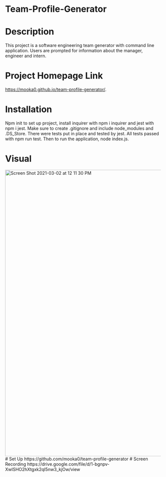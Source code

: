 # Team-Profile-Generator
# Description
This project is a software engineering team generator with command line application. Users are prompted for information about the manager, engineer and intern. 
# Project Homepage Link
https://mooka0.github.io/team-profile-generator/.
# Installation 
Npm init to set up project, install inquirer with npm i inquirer and jest with npm i jest. Make sure to create .gitignore and include node_modules and .DS_Store. There were tests put in place and tested by jest. All tests passed with npm run test. Then to run the application, node index.js. 
# Visual 
<img width="928" alt="Screen Shot 2021-03-02 at 12 11 30 PM" src="https://user-images.githubusercontent.com/66394427/109711019-3cf31e00-7b53-11eb-9660-23064ec01741.png">
# Set Up
https://github.com/mooka0/team-profile-generator
# Screen Recording
https://drive.google.com/file/d/1-bgnpv-XwlSHO2hXtgxk2qI5nw3_kjOw/view

